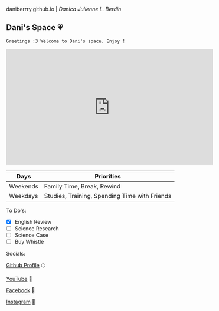  daniberrry.github.io | *Danica Julienne L. Berdin*

## Dani's Space :heartpulse: ## 

```
Greetings :3 Welcome to Dani's space. Enjoy !
```

<iframe width="560" height="315" src="https://www.youtube.com/embed/tGv7CUutzqU" title="YouTube video player" frameborder="0" allow="accelerometer; autoplay; clipboard-write; encrypted-media; gyroscope; picture-in-picture; web-share" allowfullscreen></iframe>


| Days | Priorities |
| ----------- | ----------- |
| Weekends | Family Time, Break, Rewind |
| Weekdays | Studies, Training, Spending Time with Friends |

To Do's:

- [x] English Review
- [ ] Science Research
- [ ] Science Case
- [ ] Buy Whistle

Socials:

[Github Profile](https://github.com/daniberrry) :full_moon:

[YouTube](https://www.youtube.com/@danicajulienneberdin) :strawberry:

[Facebook](https://www.facebook.com/danica.julienne/) :ocean:

[Instagram](https://www.instagram.com/danica.julienne/) :hibiscus:
